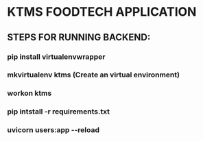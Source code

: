 # KTMS FOODTECH APPLICATION

## STEPS FOR RUNNING BACKEND:
### pip install virtualenvwrapper
### mkvirtualenv ktms (Create an virtual environment)
### workon ktms
### pip intstall -r requirements.txt
### uvicorn users:app --reload
